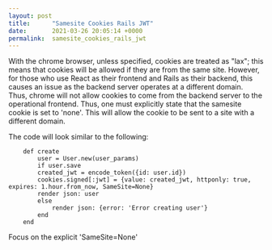 ```yaml
---
layout: post
title:      "Samesite Cookies Rails JWT"
date:       2021-03-26 20:05:14 +0000
permalink:  samesite_cookies_rails_jwt
---
```



With the chrome browser, unless specified, cookies are treated as "lax"; this means that cookies will be allowed if they are from the same site. However, for those who use React as their frontend and Rails as their backend, this causes an issue as the backend server operates at a different domain. Thus, chrome will not allow cookies to come from the backend server to the operational frontend. Thus, one must explicitly state that the samesite cookie is set to 'none'. This will allow the cookie to be sent to a site with a different domain. 

The code will look similar to the following:
```
    def create
        user = User.new(user_params)
        if user.save
        created_jwt = encode_token({id: user.id})
        cookies.signed[:jwt] = {value: created_jwt, httponly: true, expires: 1.hour.from_now, SameSite=None}
        render json: user
        else
            render json: {error: 'Error creating user'}
        end
    end
```
Focus on the explicit 'SameSite=None'
